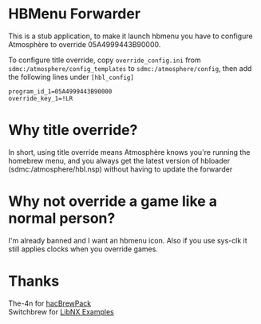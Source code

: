 # HBMenu Forwarder
 This is a stub application, to make it launch hbmenu you have to configure Atmosphère to override 05A4999443B90000.

 To configure title override, copy `override_config.ini` from `sdmc:/atmosphere/config_templates` to
 `sdmc:/atmosphere/config`, then add the following lines under `[hbl_config]`

    program_id_1=05A4999443B90000
    override_key_1=!LR
 
# Why title override?
 In short, using title override means Atmosphère knows you're running the homebrew menu, and you always get the latest
 version of hbloader (sdmc:/atmosphere/hbl.nsp) without having to update the forwarder

# Why not override a game like a normal person?
 I'm already banned and I want an hbmenu icon. Also if you use sys-clk it still applies clocks when you override games.

# Thanks
 The-4n for [hacBrewPack](https://github.com/The-4n/hacBrewPack)  
 Switchbrew for [LibNX Examples](https://github.com/switchbrew/switch-examples)
 